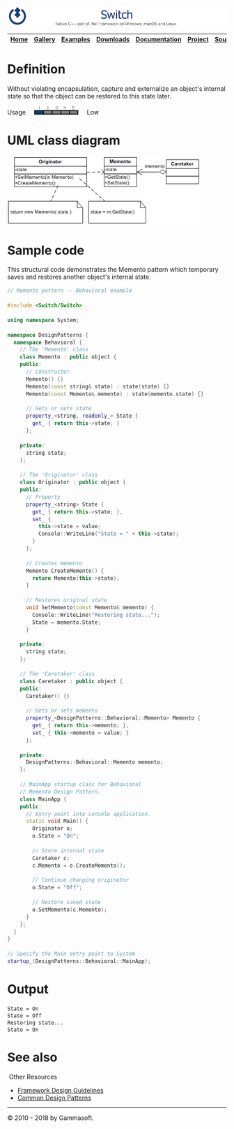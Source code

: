 ![Switch Header](Pictures/SwitchNativeC++port.png)

| [Home](Home.md) | [Gallery](Gallery.md) | [Examples](Examples.md) | [Downloads](Downloads.md) | [Documentation](Documentation.md) | [Project](https://sourceforge.net/projects/switchpro) | [Source](https://github.com/gammasoft71/switch) | [License](License.md) | [Gammasoft](https://gammasoft71.wixsite.com/gammasoft) |
|-----------------|-----------------------|-------------------------|-------------------------|-----------------------------------|-------------------------------------------------------|-------------------------------------------------|-----------------------|---------------------------------------------------------|

# Definition

Without violating encapsulation, capture and externalize an object's internal state so that the object can be restored to this state later.

Usage     ![Usage](Pictures/Usage1.png)     Low


# UML class diagram

![AbstractFactory](Pictures/DesignPatterns/memento.gif)

# Sample code

This structural code demonstrates the Memento pattern which temporary saves and restores another object's internal state.

```c++
// Memento pattern -- Behavioral example
 
#include <Switch/Switch>
 
using namespace System;
 
namespace DesignPatterns {
  namespace Behavioral {
    // The 'Memento' class
    class Memento : public object {
    public:
      // Constructor
      Memento() {}
      Memento(const string& state) : state(state) {}
      Memento(const Memento& memento) : state(memento.state) {}
      
      // Gets or sets state
      property_<string, readonly_> State {
        get_ { return this->state; }
      };
 
    private:
      string state;
    };
    
    // The 'Originator' class
    class Originator : public object {
    public:
      // Property
      property_<string> State {
        get_ { return this->state; },
        set_ {
          this->state = value;
          Console::WriteLine("State = " + this->state);
        }
      };
      
      // Creates memento
      Memento CreateMemento() {
        return Memento(this->state);
      }
      
      // Restores original state
      void SetMemento(const Memento& memento) {
        Console::WriteLine("Restoring state...");
        State = memento.State;
      }
 
    private:
      string state;
    };
    
    // The 'Caretaker' class
    class Caretaker : public object {
    public:
      Caretaker() {}
      
      // Gets or sets memento
      property_<DesignPatterns::Behavioral::Memento> Memento {
        get_ { return this->memento; },
        set_ { this->memento = value; }
      };
 
    private:
      DesignPatterns::Behavioral::Memento memento;
    };
 
    // MainApp startup class for Behavioral
    // Memento Design Pattern.
    class MainApp {
    public:
      // Entry point into console application.
      static void Main() {
        Originator o;
        o.State = "On";
        
        // Store internal state
        Caretaker c;
        c.Memento = o.CreateMemento();
        
        // Continue changing originator
        o.State = "Off";
        
        // Restore saved state
        o.SetMemento(c.Memento);
      }
    };
  }
}
 
// Specify the Main entry point to System
startup_(DesignPatterns::Behavioral::MainApp);
```

# Output

```
State = On
State = Off
Restoring state...
State = On
```

# See also
​
Other Resources

* [Framework Design Guidelines](FrameworkDesignGuidelines.md)
* [Common Design Patterns](CommonDesignPatterns.md)

______________________________________________________________________________________________

© 2010 - 2018 by Gammasoft.
